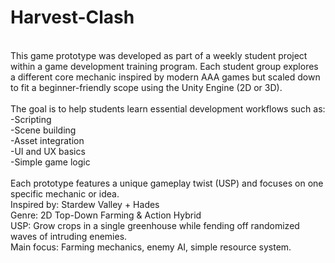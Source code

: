 # Harvest-Clash
<br/>
This game prototype was developed as part of a weekly student project within a game development training program. Each student group explores a different core mechanic inspired by modern AAA games but scaled down to fit a beginner-friendly scope using the Unity Engine (2D or 3D).<br/>
<br/>
The goal is to help students learn essential development workflows such as:<br/>
  -Scripting<br/>
  -Scene building<br/>
  -Asset integration<br/>
  -UI and UX basics<br/>
  -Simple game logic<br/>
<br/>
Each prototype features a unique gameplay twist (USP) and focuses on one specific mechanic or idea.<br/>
Inspired by: Stardew Valley + Hades<br/>
Genre: 2D Top-Down Farming & Action Hybrid<br/>
USP: Grow crops in a single greenhouse while fending off randomized waves of intruding enemies.<br/>
Main focus: Farming mechanics, enemy AI, simple resource system.<br/>
